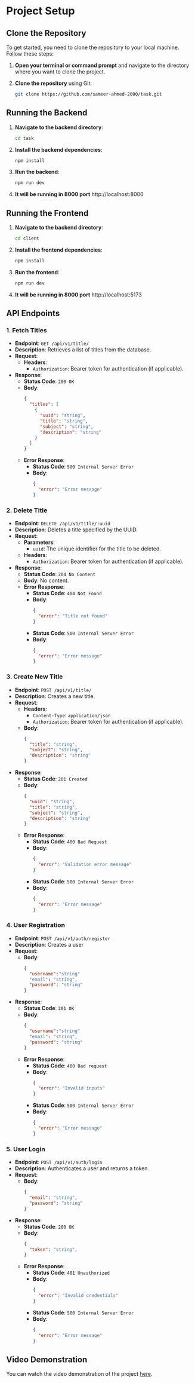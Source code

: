 # Project Setup

## Clone the Repository

To get started, you need to clone the repository to your local machine. Follow these steps:

1. **Open your terminal or command prompt** and navigate to the directory where you want to clone the project.

2. **Clone the repository** using Git:

   ```bash
   git clone https://github.com/sameer-ahmed-2000/task.git


## Running the Backend

1. **Navigate to the backend directory**:

   ```bash
   cd task

2. **Install the backend dependencies**:

   ```bash
   npm install


3. **Run the backend**:

   ```bash
   npm run dev

4. **It will be running in 8000 port**
   http://localhost:8000

## Running the Frontend

1. **Navigate to the backend directory**:

   ```bash
   cd client

2. **Install the frontend dependencies**:

   ```bash
   npm install


3. **Run the frontend**:

   ```bash
   npm run dev

4. **It will be running in 8000 port**
   http://localhost:5173



## API Endpoints

### 1. Fetch Titles
- **Endpoint**: `GET /api/v1/title/`
- **Description**: Retrieves a list of titles from the database.
- **Request**:
  - **Headers**: 
    - `Authorization`: Bearer token for authentication (if applicable).
- **Response**:
  - **Status Code**: `200 OK`
  - **Body**:
    ```json
    {
      "titles": [
        {
          "uuid": "string",
          "title": "string",
          "subject": "string",
          "description": "string"
        }
      ]
    }
    ```
  - **Error Response**:
    - **Status Code**: `500 Internal Server Error`
    - **Body**:
      ```json
      {
        "error": "Error message"
      }
      ```

### 2. Delete Title
- **Endpoint**: `DELETE /api/v1/title/:uuid`
- **Description**: Deletes a title specified by the UUID.
- **Request**:
  - **Parameters**: 
    - `uuid`: The unique identifier for the title to be deleted.
  - **Headers**:
    - `Authorization`: Bearer token for authentication (if applicable).
- **Response**:
  - **Status Code**: `204 No Content`
  - **Body**: No content.
  - **Error Response**:
    - **Status Code**: `404 Not Found`
    - **Body**:
      ```json
      {
        "error": "Title not found"
      }
      ```
    - **Status Code**: `500 Internal Server Error`
    - **Body**:
      ```json
      {
        "error": "Error message"
      }
      ```

### 3. Create New Title
- **Endpoint**: `POST /api/v1/title/`
- **Description**: Creates a new title.
- **Request**:
  - **Headers**:
    - `Content-Type`: `application/json`
    - `Authorization`: Bearer token for authentication (if applicable).
  - **Body**:
    ```json
    {
      "title": "string",
      "subject": "string",
      "description": "string"
    }
    ```
- **Response**:
  - **Status Code**: `201 Created`
  - **Body**:
    ```json
    {
      "uuid": "string",
      "title": "string",
      "subject": "string",
      "description": "string"
    }
    ```
  - **Error Response**:
    - **Status Code**: `400 Bad Request`
    - **Body**:
      ```json
      {
        "error": "Validation error message"
      }
      ```
    - **Status Code**: `500 Internal Server Error`
    - **Body**:
      ```json
      {
        "error": "Error message"
      }
      ```
### 4. User Registration
- **Endpoint**: `POST /api/v1/auth/register`
- **Description**: Creates a user
- **Request**:
  - **Body**:
    ```json
    {
      "username":"string"
      "email": "string",
      "password": "string"
    }
    ```
- **Response**:
  - **Status Code**: `201 OK`
  - **Body**:
    ```json
    {
      "username":"string"
      "email": "string",
      "password": "string"
    }
    ```
  - **Error Response**:
    - **Status Code**: `400 Bad request`
    - **Body**:
      ```json
      {
        "error": "Invalid inputs"
      }
      ```
    - **Status Code**: `500 Internal Server Error`
    - **Body**:
      ```json
      {
        "error": "Error message"
      }
      ```


### 5. User Login
- **Endpoint**: `POST /api/v1/auth/login`
- **Description**: Authenticates a user and returns a token.
- **Request**:
  - **Body**:
    ```json
    {
      "email": "string",
      "password": "string"
    }
    ```
- **Response**:
  - **Status Code**: `200 OK`
  - **Body**:
    ```json
    {
      "token": "string",
    }
    ```
  - **Error Response**:
    - **Status Code**: `401 Unauthorized`
    - **Body**:
      ```json
      {
        "error": "Invalid credentials"
      }
      ```
    - **Status Code**: `500 Internal Server Error`
    - **Body**:
      ```json
      {
        "error": "Error message"
      }
      ```


## Video Demonstration
You can watch the video demonstration of the project [here](https://drive.google.com/file/d/1us8udsvewoeCEeclDVD8_h2COOUagdJm/view?usp=sharing).